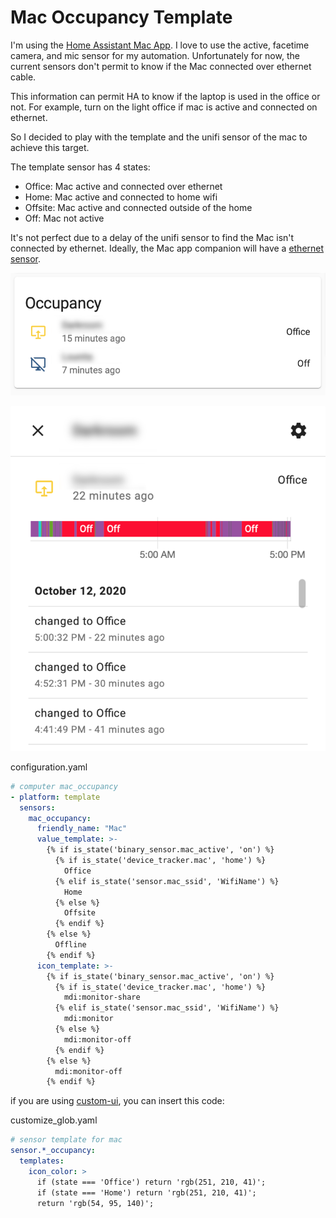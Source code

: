 # Mac Occupancy Template #

I'm using the [Home Assistant Mac App](https://www.home-assistant.io/blog/2020/09/18/mac-companion/). I love to use the active, facetime camera, and mic sensor for my automation. Unfortunately for now, the current sensors don't permit to know if the Mac connected over ethernet cable.

This information can permit HA to know if the laptop is used in the office or not.
For example, turn on the light office if mac is active and connected on ethernet.

So I decided to play with the template and the unifi sensor of the mac to achieve this target.

The template sensor has 4 states:
- Office: Mac active and connected over ethernet
- Home: Mac active and connected to home wifi
- Offsite: Mac active and connected outside of the home
- Off: Mac not active

It's not perfect due to a delay of the unifi sensor to find the Mac isn't connected by ethernet. Ideally, the Mac app companion will have a [ethernet sensor](https://github.com/home-assistant/iOS/issues/1184).


![Mac Occupancy TemplateLovelace](macOccupancyTemplateLovelace.png)

![Mac Occupancy TemplateLovelace Window](macOccupancyTemplateLovelaceWindow.png)

configuration.yaml
``` yml
# computer mac_occupancy
- platform: template
  sensors:
    mac_occupancy:
      friendly_name: "Mac"
      value_template: >-
        {% if is_state('binary_sensor.mac_active', 'on') %}
          {% if is_state('device_tracker.mac', 'home') %}
            Office
          {% elif is_state('sensor.mac_ssid', 'WifiName') %}
            Home
          {% else %}
            Offsite
          {% endif %}
        {% else %}
          Offline
        {% endif %}
      icon_template: >-
        {% if is_state('binary_sensor.mac_active', 'on') %}
          {% if is_state('device_tracker.mac', 'home') %}
            mdi:monitor-share
          {% elif is_state('sensor.mac_ssid', 'WifiName') %}
            mdi:monitor
          {% else %}
            mdi:monitor-off
          {% endif %}
        {% else %}
          mdi:monitor-off
        {% endif %}

```
if you are using [custom-ui](https://github.com/Mariusthvdb/custom-ui), you can insert this code:

customize_glob.yaml
``` yml
# sensor template for mac
sensor.*_occupancy:
  templates:
    icon_color: >
      if (state === 'Office') return 'rgb(251, 210, 41)';
      if (state === 'Home') return 'rgb(251, 210, 41)';
      return 'rgb(54, 95, 140)';
```
